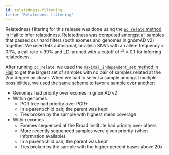 ```yaml
---
id: relatedness-filtering
title: 'Relatedness filtering'
---
```


Relatedness filtering for this release was done using the [`pc_relate` method in Hail](https://hail.is/docs/devel/methods/genetics.html?highlight=pc_relate#hail.methods.pc_relate) to infer relatedness. Relatedness was computed amongst all samples that passed our hard filters (both exomes and genomes in gnomAD v2) together. We used 94k autosomal, bi-allelic SNVs with an allele frequency > 0.1%, a call rate > 99% and LD-pruned with a cutoff of r<sup>2</sup> = 0.1 for inferring relatedness.

After running `pc_relate`, we used the [`maximal_independent_set` method in Hail](https://hail.is/docs/devel/methods/misc.html?highlight=maximal#hail.methods.maximal_independent_set) to get the largest set of samples with no pair of samples related at the 2nd degree or closer. When we had to select a sample amongst multiple possibilities, we used the same scheme to favor a sample over another:
* Genomes had priority over exomes in gnomAD v2
* Within genomes
    * PCR free had priority over PCR+
    * In a parent/child pair, the parent was kept
    * Ties broken by the sample with highest mean coverage
* Within exomes
    * Exomes sequenced at the Broad Institute had priority over others
    * More recently sequenced samples were given priority (when information available)
    * In a parent/child pair, the parent was kept
    * Ties broken by the sample with the higher percent bases above 20x
